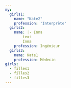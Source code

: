 ```yaml
---
my:
  girls1:
    name: "Kate2"
    profession: 'Interprète'
  girls2:
    name: |- Inna
        text
        Inna
    profession: Ingénieur
  girls3:
    name: Kate1
    profession: Médecin
girls:
  - filles1
  - filles2
  - filles3
---
```

